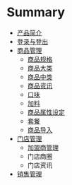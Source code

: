 # Summary

* [产品简介](README.md)
* [登录与登出](chapter1.md)
* [商品管理](chapter2.md)
   * [商品规格](shang_pin_gui_ge.md)
   * [商品大类](shang_pin_da_lei.md)
   * [商品中类](shang_pin_zhong_lei.md)
   * [商品资讯](shang_pin_zi_xun.md)
   * [口味](kou_wei.md)
   * [加料](jia_liao.md)
   * [商品属性设定](shang_pin_shu_xing_she_ding.md)
   * [套餐](tao_can.md)
   * [商品导入](shang_pin_dao_ru.md)
* [门店管理](chapter3.md)
   * [加盟商管理](jia_meng_shang_guan_li.md)
   * 门店商圈
   * 门店资讯
* [销售管理](chapter4.md)

